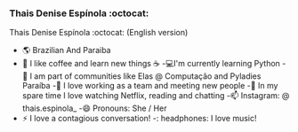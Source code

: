 ###  Thais Denise Espínola :octocat:

<!--
**Thairocine/Thairocine** is a ✨ _special_ ✨ repository because its `README.md` (this file) appears on your GitHub profile.

Here are some ideas to get you started:

- 🔭 Eu gosto de café e aprender novas coisas ...
- 🌱 Atualmente estou aprendendo Python...
- 👯 Faço parte de comunidades como o Elas@Computação e Pyladies Paraíba ...
- 🤔 Eu amo trabalhar em equipe e conhecer novas pessoas.
- 💬 No meu tempo livre amo assistir Netflix, ler e conversar
- :instagram: Instagram : @thais.espinola_
- 😄 Pronomes: Ela / Dela
- ⚡ Amo uma conversa contagiante! 
-->
 Thais Denise Espínola :octocat: (English version) 
 - :earth_americas: Brazilian And Paraiba
 - 🔭 I like coffee and learn new things :coffee:
 -:computer:I'm currently learning Python 
 -👯 I am part of communities like Elas @ Computação and Pyladies Paraíba 
 -🤔 I love working as a team and meeting new people
 -💬 In my spare time I love watching Netflix, reading and chatting
 -📫 Instagram: @ thais.espinola_
 -😄 Pronouns: She / Her
 - ⚡  I love a contagious conversation!
 -: headphones: I love music! 




